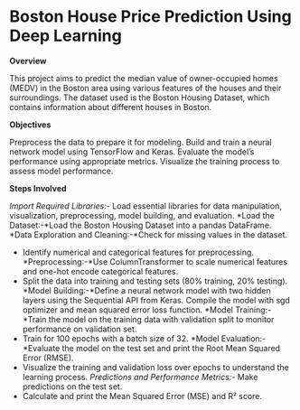 #  Boston House Price Prediction Using Deep Learning

**Overview**

This project aims to predict the median value of owner-occupied homes (MEDV) in the Boston area using various features of the houses and their surroundings. The dataset used is the Boston Housing Dataset, which contains information about different houses in Boston.

**Objectives**

Preprocess the data to prepare it for modeling.
Build and train a neural network model using TensorFlow and Keras.
Evaluate the model’s performance using appropriate metrics.
Visualize the training process to assess model performance.

**Steps Involved**

*Import Required Libraries:-* Load essential libraries for data manipulation, visualization, preprocessing, model building, and evaluation.
*Load the Dataset:-*Load the Boston Housing Dataset into a pandas DataFrame.
*Data Exploration and Cleaning:-*Check for missing values in the dataset.
* Identify numerical and categorical features for preprocessing.
*Preprocessing:-*Use ColumnTransformer to scale numerical features and one-hot encode categorical features.
* Split the data into training and testing sets (80% training, 20% testing).
*Model Building:-*Define a neural network model with two hidden layers using the Sequential API from Keras.
Compile the model with sgd optimizer and mean squared error loss function.
*Model Training:-*Train the model on the training data with validation split to monitor performance on validation set.
* Train for 100 epochs with a batch size of 32.
*Model Evaluation:-*Evaluate the model on the test set and print the Root Mean Squared Error (RMSE).
* Visualize the training and validation loss over epochs to understand the learning process.
*Predictions and Performance Metrics:-* Make predictions on the test set.
* Calculate and print the Mean Squared Error (MSE) and R² score.
